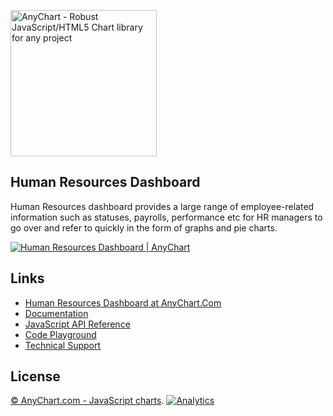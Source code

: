 [<img src="https://cdn.anychart.com/images/logo-transparent-segoe.png?2" width="234px" alt="AnyChart - Robust JavaScript/HTML5 Chart library for any project">](https://www.anychart.com)

## Human Resources Dashboard
Human Resources dashboard provides a large range of employee-related information such as statuses, payrolls, performance etc for HR managers to go over and refer to quickly in the form of graphs and pie charts.

[<img src="http://static.anychart.com/images/github/human-resources.png" alt="Human Resources Dashboard | AnyChart">](https://www.anychart.com/solutions/human-resources-dashboard/)

## Links
* [Human Resources Dashboard at AnyChart.Com](https://www.anychart.com/solutions/human-resources-dashboard/)
* [Documentation](https://docs.anychart.com)
* [JavaScript API Reference](https://api.anychart.com)
* [Code Playground](https://playground.anychart.com)
* [Technical Support](https://www.anychart.com/support)

## License
[© AnyChart.com - JavaScript charts](https://www.anychart.com).
[![Analytics](https://ga-beacon.appspot.com/UA-228820-4/Solutions/Human-Resources-Dashboard?pixel&useReferer)](https://github.com/igrigorik/ga-beacon)
